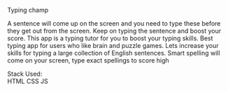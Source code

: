Typing champ

A sentence will come up on the screen and you need to type these before they get out from the screen.
Keep on typing the sentence and boost your score. 
This app is a typing tutor for you to boost your typing skills. 
Best typing app for users who like brain and puzzle games. 
Lets increase your skills for typing a large collection of English sentences. 
Smart spelling will come on your screen, type exact spellings to score high

Stack Used:  
HTML
CSS
JS
 
